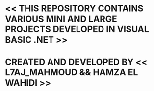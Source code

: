 << THIS REPOSITORY CONTAINS VARIOUS MINI AND LARGE PROJECTS DEVELOPED IN VISUAL BASIC .NET >> 
==
CREATED AND DEVELOPED BY << L7AJ_MAHMOUD && HAMZA EL WAHIDI >>
==
